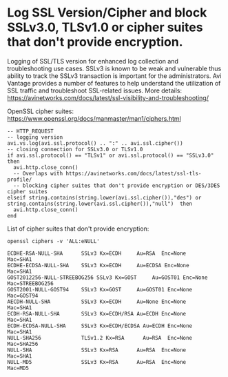 # Log SSL Version/Cipher and block SSLv3.0, TLSv1.0 or cipher suites that don't provide encryption.
Logging of SSL/TLS version for enhanced log collection and troubleshooting use cases. SSLv3 is known to be weak and vulnerable thus ability to track the SSLv3 transaction is important for the administrators. Avi Vantage provides a number of features to help understand the utilization of SSL traffic and troubleshoot SSL-related issues. More details: https://avinetworks.com/docs/latest/ssl-visibility-and-troubleshooting/

OpenSSL cipher suites: https://www.openssl.org/docs/manmaster/man1/ciphers.html


```
-- HTTP_REQUEST
-- logging version
avi.vs.log(avi.ssl.protocol() .. ":" .. avi.ssl.cipher())
-- closing connection for SSLv3.0 or TLSv1.0
if avi.ssl.protocol() == "TLSv1" or avi.ssl.protocol() == "SSLv3.0" then
  avi.http.close_conn()
  -- Overlaps with https://avinetworks.com/docs/latest/ssl-tls-profile/
  -- blocking cipher suites that don't provide encryption or DES/3DES cipher suites
elseif string.contains(string.lower(avi.ssl.cipher()),"des") or string.contains(string.lower(avi.ssl.cipher()),"null")  then
  avi.http.close_conn()
end
```

List of cipher suites that don't provide encryption:

```
openssl ciphers -v 'ALL:eNULL'

ECDHE-RSA-NULL-SHA      SSLv3 Kx=ECDH     Au=RSA  Enc=None      Mac=SHA1
ECDHE-ECDSA-NULL-SHA    SSLv3 Kx=ECDH     Au=ECDSA Enc=None      Mac=SHA1
GOST2012256-NULL-STREEBOG256 SSLv3 Kx=GOST     Au=GOST01 Enc=None      Mac=STREEBOG256
GOST2001-NULL-GOST94    SSLv3 Kx=GOST     Au=GOST01 Enc=None      Mac=GOST94
AECDH-NULL-SHA          SSLv3 Kx=ECDH     Au=None Enc=None      Mac=SHA1
ECDH-RSA-NULL-SHA       SSLv3 Kx=ECDH/RSA Au=ECDH Enc=None      Mac=SHA1
ECDH-ECDSA-NULL-SHA     SSLv3 Kx=ECDH/ECDSA Au=ECDH Enc=None      Mac=SHA1
NULL-SHA256             TLSv1.2 Kx=RSA      Au=RSA  Enc=None      Mac=SHA256
NULL-SHA                SSLv3 Kx=RSA      Au=RSA  Enc=None      Mac=SHA1
NULL-MD5                SSLv3 Kx=RSA      Au=RSA  Enc=None      Mac=MD5
```
